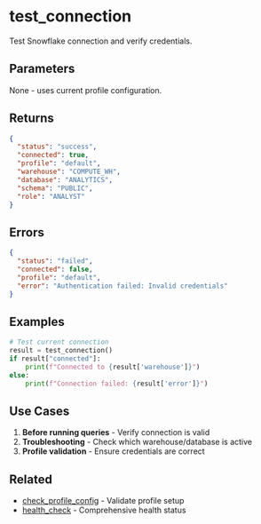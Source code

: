 # test_connection

Test Snowflake connection and verify credentials.

## Parameters

None - uses current profile configuration.

## Returns

```json
{
  "status": "success",
  "connected": true,
  "profile": "default",
  "warehouse": "COMPUTE_WH",
  "database": "ANALYTICS",
  "schema": "PUBLIC",
  "role": "ANALYST"
}
```

## Errors

```json
{
  "status": "failed",
  "connected": false,
  "profile": "default",
  "error": "Authentication failed: Invalid credentials"
}
```

## Examples

```python
# Test current connection
result = test_connection()
if result["connected"]:
    print(f"Connected to {result['warehouse']}")
else:
    print(f"Connection failed: {result['error']}")
```

## Use Cases

1. **Before running queries** - Verify connection is valid
2. **Troubleshooting** - Check which warehouse/database is active
3. **Profile validation** - Ensure credentials are correct

## Related

- [check_profile_config](check_profile_config.md) - Validate profile setup
- [health_check](health_check.md) - Comprehensive health status
